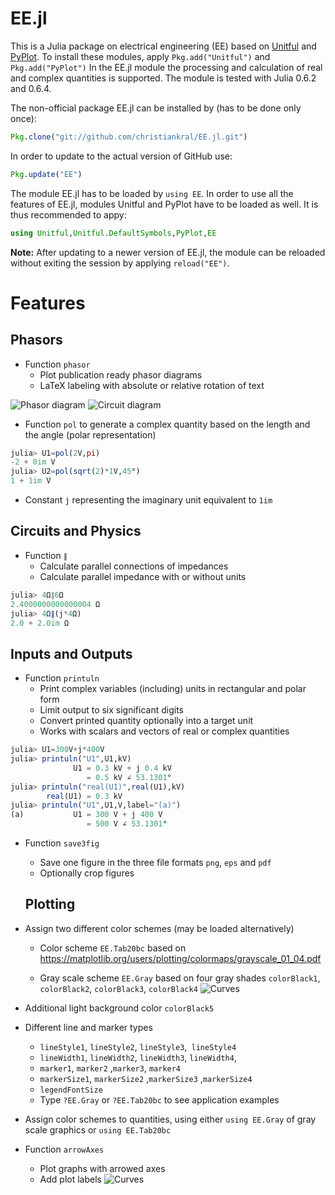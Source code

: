 # EE.jl

This is a Julia package on electrical engineering (EE) based on [Unitful](docs/Unitful.md) and [PyPlot](https://github.com/JuliaPy/PyPlot.jl). To install these modules, apply `Pkg.add("Unitful")` and `Pkg.add("PyPlot")`
In the EE.jl module the processing and calculation of real and complex quantities is supported. The module is tested with Julia 0.6.2 and 0.6.4.

The non-official package EE.jl can be installed by (has to be done only once):

```julia
Pkg.clone("git://github.com/christiankral/EE.jl.git")
```

In order to update to the actual version of GitHub use:

```julia
Pkg.update("EE")
```

The module EE.jl has to be loaded by `using EE`. In order to use all the features of EE.jl, modules Unitful and PyPlot have to be loaded as well. It is thus recommended to appy:

```julia
using Unitful,Unitful.DefaultSymbols,PyPlot,EE
```

**Note:**  After updating to a newer version of EE.jl, the module can be reloaded without exiting the session by applying `reload("EE")`.

# Features

## Phasors

- Function `phasor`
    - Plot publication ready phasor diagrams
    - LaTeX labeling with absolute or relative rotation of text

![Phasor diagram](https://raw.githubusercontent.com/christiankral/EE.jl/master/resources/phasordiagram.png?raw=true) ![Circuit diagram](https://raw.githubusercontent.com/christiankral/EE.jl/master/resources/RLcircuit.png?raw=true)

- Function `pol` to generate a complex quantity based on the length and the angle (polar representation)
```julia
julia> U1=pol(2V,pi)
-2 + 0im V
julia> U2=pol(sqrt(2)*1V,45°)
1 + 1im V
```
- Constant `j` representing the imaginary unit equivalent to `1im`

## Circuits and Physics

- Function `∥`
    - Calculate parallel connections of impedances
    - Calculate parallel impedance with or without units
```julia
julia> 4Ω∥6Ω
2.4000000000000004 Ω
julia> 4Ω∥(j*4Ω)
2.0 + 2.0im Ω
```  

## Inputs and Outputs

- Function `printuln`
    - Print complex variables (including) units in rectangular and polar form
    - Limit output to six significant digits
    - Convert printed quantity optionally into a target unit
    - Works with scalars and vectors of real or complex quantities
```julia
julia> U1=300V+j*400V
julia> printuln("U1",U1,kV)
              U1 = 0.3 kV + j 0.4 kV
                 = 0.5 kV ∠ 53.1301°
julia> printuln("real(U1)",real(U1),kV)
        real(U1) = 0.3 kV
julia> printuln("U1",U1,V,label="(a)")
(a)           U1 = 300 V + j 400 V
                 = 500 V ∠ 53.1301°
```
- Function `save3fig`
    - Save one figure in the three file formats `png`, `eps` and `pdf`
    - Optionally crop figures

    ## Plotting

- Assign two different color schemes (may be loaded alternatively)
    - Color scheme `EE.Tab20bc` based on https://matplotlib.org/users/plotting/colormaps/grayscale_01_04.pdf

    - Gray scale scheme `EE.Gray` based on four gray shades
     `colorBlack1`, `colorBlack2`, `colorBlack3`, `colorBlack4`
![Curves](https://raw.githubusercontent.com/christiankral/EE.jl/master/resources/curves.png?raw=true)
- Additional light background color `colorBlack5`
- Different line and marker types
    - `lineStyle1`, `lineStyle2`, `lineStyle3`,` lineStyle4`
    - `lineWidth1`, `lineWidth2`, `lineWidth3`, `lineWidth4`,
    - `marker1`, `marker2` ,`marker3`, `marker4`
    - `markerSize1`, `markerSize2` ,`markerSize3` ,`markerSize4`
    - `legendFontSize`
    - Type `?EE.Gray` or `?EE.Tab20bc` to see application examples
- Assign color schemes to quantities, using either `using EE.Gray` of gray scale graphics or `using EE.Tab20bc`
- Function `arrowAxes`
    - Plot graphs with arrowed axes
    - Add plot labels
![Curves](https://raw.githubusercontent.com/christiankral/EE.jl/master/resources/arrowaxes.png?raw=true)    
